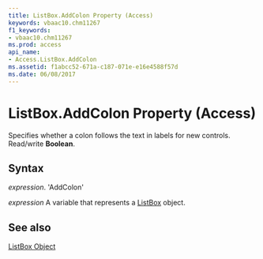 ```yaml
---
title: ListBox.AddColon Property (Access)
keywords: vbaac10.chm11267
f1_keywords:
- vbaac10.chm11267
ms.prod: access
api_name:
- Access.ListBox.AddColon
ms.assetid: f1abcc52-671a-c187-071e-e16e4588f57d
ms.date: 06/08/2017
---
```



# ListBox.AddColon Property (Access)

Specifies whether a colon follows the text in labels for new controls. Read/write  **Boolean**.


## Syntax

 _expression_. 'AddColon'

 _expression_ A variable that represents a [ListBox](./Access.ListBox.md) object.


## See also


[ListBox Object](Access.ListBox.md)


